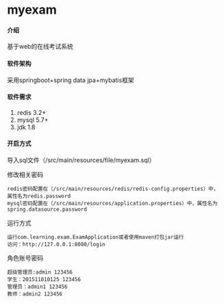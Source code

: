 # myexam

#### 介绍
基于web的在线考试系统

#### 软件架构
采用springboot+spring data jpa+mybatis框架

#### 软件需求

1. redis 3.2+
2. mysql 5.7+
3. jdk 1.8

#### 开启方式
导入sql文件（/src/main/resources/file/myexam.sql）

修改相关密码
```
redis密码配置在（/src/main/resources/redis/redis-config.properties）中，属性名为redis.password
mysql密码配置在（/src/main/resources/application.properties）中，属性名为spring.datasource.password
```
运行方式
```
运行com.learning.exam.ExamApplication或者使用maven打包jar运行
访问：http://127.0.0.1:8080/login
```


角色账号密码
```
超级管理员:admin 123456
学生：201511010125 123456
管理员：admin1 123456
教师：admin2 123456
```